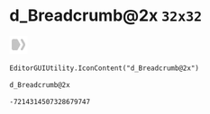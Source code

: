 # d_Breadcrumb@2x `32x32`
<img src="/img/d_Breadcrumb@2x.png" width=32 height=32>

``` CSharp
EditorGUIUtility.IconContent("d_Breadcrumb@2x")
```
```
d_Breadcrumb@2x
```
```
-7214314507328679747
```
